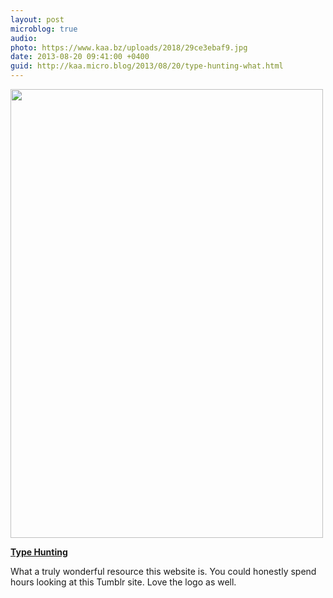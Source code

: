 ```yaml
---
layout: post
microblog: true
audio: 
photo: https://www.kaa.bz/uploads/2018/29ce3ebaf9.jpg
date: 2013-08-20 09:41:00 +0400
guid: http://kaa.micro.blog/2013/08/20/type-hunting-what.html
---
```

<img src="https://www.kaa.bz/uploads/2018/29ce3ebaf9.jpg" alt="" width="500" height="718" class="alignnone size-full wp-image-424" />

<strong><a href="http://typehunting.com/">Type Hunting</a></strong>

What a truly wonderful resource this website is. You could honestly spend hours looking at this Tumblr site. Love the logo as well.
